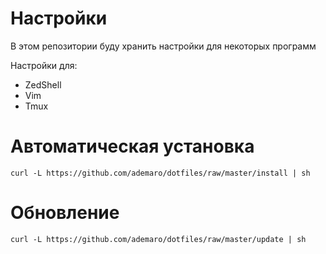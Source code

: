 Настройки
=========

В этом репозитории буду хранить настройки для некоторых программ

Настройки для:

* ZedShell
* Vim
* Tmux

Автоматическая установка
========================

`curl -L https://github.com/ademaro/dotfiles/raw/master/install | sh`

Обновление
==========

`curl -L https://github.com/ademaro/dotfiles/raw/master/update | sh`
